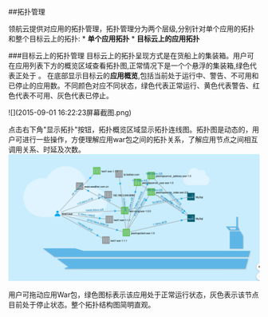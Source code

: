##拓扑管理

领航云提供对应用的拓扑管理，拓扑管理分为两个层级,分别针对单个应用的拓扑和整个目标云上的拓扑:
* 
**单个应用拓扑**
* 
**目标云上的应用拓扑**

###目标云上的拓扑管理
目标云上的拓扑呈现方式是在货船上的集装箱。用户可在应用列表下方的概览区域查看拓扑图,正常情况下是一个个悬浮的集装箱,绿色代表正处于
。
在底部显示目标云的**应用概览**,包括当前处于运行中、警告、不可用和已停止的应用数。不同颜色对应不同状态，绿色代表正常运行、黄色代表警告、红色代表不可用、灰色代表已停止。

![](2015-09-01 16:22:23屏幕截图.png)

点击右下角"显示拓扑"按钮，拓扑概览区域显示拓扑连线图。拓扑图是动态的，用户可进行一些操作，方便理解应用war包之间的拓扑关系，了解应用节点之间相互调用关系、时延及次数。
![](22.png)

用户可拖动应用War包，绿色图标表示该应用处于正常运行状态，灰色表示该节点目前处于停止状态。整个拓扑结构图简明直观。




